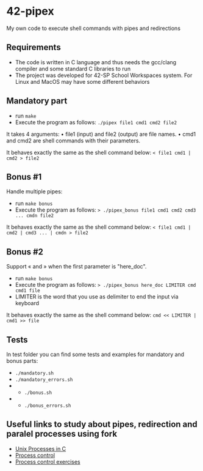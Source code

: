 # 42-pipex

My own code to execute shell commands with pipes and redirections

## Requirements
* The code is written in C language and thus needs the gcc/clang compiler and some standard C libraries to run
* The project was developed for 42-SP School Workspaces system. For Linux and MacOS may have some different behaviors

## Mandatory part

* run ```make```
* Execute the program as follows: ```./pipex file1 cmd1 cmd2 file2```

It takes 4 arguments:
• file1 (input) and file2 (output) are file names.
• cmd1 and cmd2 are shell commands with their parameters.

It behaves exactly the same as the shell command below:
```< file1 cmd1 | cmd2 > file2```

## Bonus #1

Handle multiple pipes:
* run ```make bonus```
* Execute the program as follows: ```> ./pipex_bonus file1 cmd1 cmd2 cmd3 ... cmdn file2```

It behaves exactly the same as the shell command below:
```< file1 cmd1 | cmd2 | cmd3 ... | cmdn > file2```

## Bonus #2

Support « and » when the first parameter is "here_doc".
* run ```make bonus```
* Execute the program as follows: ```> ./pipex_bonus here_doc LIMITER cmd cmd1 file```
* LIMITER is the word that you use as delimiter to end the input via keyboard

It behaves exactly the same as the shell command below:
```cmd << LIMITER | cmd1 >> file```

## Tests

In test folder you can find some tests and examples for mandatory and bonus parts:
* ```./mandatory.sh```
* ```./mandatory_errors.sh```
* * ```./bonus.sh```
* * ```./bonus_errors.sh```

## Useful links to study about pipes, redirection and paralel processes using fork

* [Unix Processes in C](https://www.youtube.com/watch?v=cex9XrZCU14&list=PLfqABt5AS4FkW5mOn2Tn9ZZLLDwA3kZUY)
* [Process control](https://cs61.seas.harvard.edu/site/2021/ProcessControl/)
* [Process control exercises](https://cs61.seas.harvard.edu/site/2021/Section11/)
